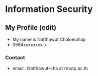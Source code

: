 # Information Security
## My Profile (edit)
 - My name is Natthawut Chaloeiphap
 - 0564xxxxxxxx-x

 ### Contact
 - email : Natthawut-cha at rmutp.ac.th
